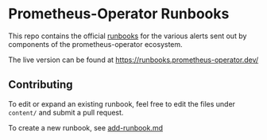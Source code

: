 # Prometheus-Operator Runbooks

This repo contains the official [runbooks](https://en.wikipedia.org/wiki/Runbook) for the various alerts sent out by components of the prometheus-operator ecosystem.

The live version can be found at https://runbooks.prometheus-operator.dev/

## Contributing

To edit or expand an existing runbook, feel free to edit the files under `content/` and submit a pull request.

To create a new runbook, see [add-runbook.md](./content/docs/add-runbook.md)
